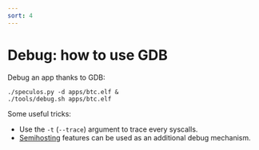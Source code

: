 ```yaml
---
sort: 4
---
```


# Debug: how to use GDB

Debug an app thanks to GDB:

```console
./speculos.py -d apps/btc.elf &
./tools/debug.sh apps/btc.elf
```

Some useful tricks:

- Use the `-t` (`--trace`) argument to trace every syscalls.
- [Semihosting](semihosting.md) features can be used as an additional debug mechanism.
